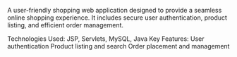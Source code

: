 A user-friendly shopping web application designed to provide a seamless online shopping experience. It includes secure user authentication, product listing, and efficient order management.

Technologies Used: JSP, Servlets, MySQL, Java
Key Features:
User authentication
Product listing and search
Order placement and management
